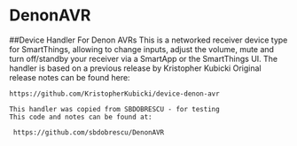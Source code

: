 # DenonAVR
##Device Handler For Denon AVRs
  This is a networked receiver device type for SmartThings, allowing to change inputs, adjust the volume, mute and turn off/standby your receiver via a SmartApp or the SmartThings UI.
    The handler is based on a previous release by Kristopher Kubicki
    Original release notes can be found here: 

    https://github.com/KristopherKubicki/device-denon-avr
 
    This handler was copied from SBDOBRESCU - for testing
    This code and notes can be found at:
 
     https://github.com/sbdobrescu/DenonAVR

